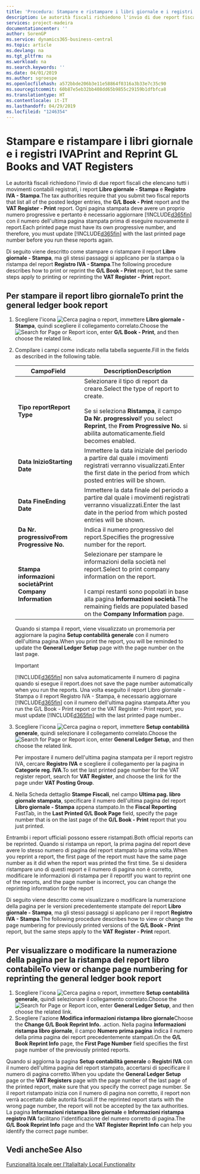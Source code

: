 ```yaml
---
title: 'Procedura: Stampare e ristampare i libri giornale e i registri IVA'
description: Le autorità fiscali richiedono l'invio di due report fiscali che elencano tutti i movimenti contabili registrati, i report Libro giornale - Stampa e Registro IVA - Stampa.
services: project-madeira
documentationcenter: ''
author: SorenGP
ms.service: dynamics365-business-central
ms.topic: article
ms.devlang: na
ms.tgt_pltfrm: na
ms.workload: na
ms.search.keywords: ''
ms.date: 04/01/2019
ms.author: sgroespe
ms.openlocfilehash: a572bbde206b3e11e58864f0316a3b33e7c35c90
ms.sourcegitcommit: 60b87e5eb32bb408dd65b9855c29159b1dfbfca8
ms.translationtype: HT
ms.contentlocale: it-IT
ms.lasthandoff: 04/29/2019
ms.locfileid: "1246354"
---
```

# <a name="print-and-reprint-gl-books-and-vat-registers"></a><span data-ttu-id="53985-103">Stampare e ristampare i libri giornale e i registri IVA</span><span class="sxs-lookup"><span data-stu-id="53985-103">Print and Reprint GL Books and VAT Registers</span></span>
<span data-ttu-id="53985-104">Le autorità fiscali richiedono l'invio di due report fiscali che elencano tutti i movimenti contabili registrati, i report **Libro giornale - Stampa** e **Registro IVA - Stampa**.</span><span class="sxs-lookup"><span data-stu-id="53985-104">The tax authorities require that you submit two fiscal reports that list all of the posted ledger entries, the **G/L Book - Print** report and the **VAT Register - Print** report.</span></span> <span data-ttu-id="53985-105">Ogni pagina stampata deve avere un proprio numero progressive e pertanto è necessario aggiornare [!INCLUDE[d365fin](../../includes/d365fin_md.md)] con il numero dell'ultima pagina stampata prima di eseguire nuovamente il report.</span><span class="sxs-lookup"><span data-stu-id="53985-105">Each printed page must have its own progressive number, and therefore, you must update [!INCLUDE[d365fin](../../includes/d365fin_md.md)] with the last printed page number before you run these reports again.</span></span>  

<span data-ttu-id="53985-106">Di seguito viene descritto come stampare o ristampare il report **Libro giornale - Stampa**, ma gli stessi passaggi si applicano per la stampa o la ristampa del report **Registro IVA - Stampa**.</span><span class="sxs-lookup"><span data-stu-id="53985-106">The following procedure describes how to print or reprint the **G/L Book - Print** report, but the same steps apply to printing or reprinting the **VAT Register - Print** report.</span></span>  

## <a name="to-print-the-general-ledger-book-report"></a><span data-ttu-id="53985-107">Per stampare il report libro giornale</span><span class="sxs-lookup"><span data-stu-id="53985-107">To print the general ledger book report</span></span>  

1.  <span data-ttu-id="53985-108">Scegliere l'icona ![Cerca pagina o report](../../media/ui-search/search_small.png "icona Cerca pagina o report"), immettere **Libro giornale - Stampa**, quindi scegliere il collegamento correlato.</span><span class="sxs-lookup"><span data-stu-id="53985-108">Choose the ![Search for Page or Report](../../media/ui-search/search_small.png "Search for Page or Report icon") icon, enter **G/L Book - Print**, and then choose the related link.</span></span>  
2.  <span data-ttu-id="53985-109">Compilare i campi come indicato nella tabella seguente.</span><span class="sxs-lookup"><span data-stu-id="53985-109">Fill in the fields as described in the following table.</span></span>  

    |<span data-ttu-id="53985-110">Campo</span><span class="sxs-lookup"><span data-stu-id="53985-110">Field</span></span>|<span data-ttu-id="53985-111">Description</span><span class="sxs-lookup"><span data-stu-id="53985-111">Description</span></span>|  
    |---------------------------------|---------------------------------------|  
    |<span data-ttu-id="53985-112">**Tipo report**</span><span class="sxs-lookup"><span data-stu-id="53985-112">**Report Type**</span></span>|<span data-ttu-id="53985-113">Selezionare il tipo di report da creare.</span><span class="sxs-lookup"><span data-stu-id="53985-113">Select the type of report to create.</span></span><br /><br /> <span data-ttu-id="53985-114">Se si seleziona **Ristampa**, il campo **Da Nr. progressivo**</span><span class="sxs-lookup"><span data-stu-id="53985-114">If you select **Reprint**, the **From Progressive No.**</span></span> <span data-ttu-id="53985-115">si abilita automaticamente.</span><span class="sxs-lookup"><span data-stu-id="53985-115">field becomes enabled.</span></span>|  
    |<span data-ttu-id="53985-116">**Data Inizio**</span><span class="sxs-lookup"><span data-stu-id="53985-116">**Starting Date**</span></span>|<span data-ttu-id="53985-117">Immettere la data iniziale del periodo a partire dal quale i movimenti registrati verranno visualizzati.</span><span class="sxs-lookup"><span data-stu-id="53985-117">Enter the first date in the period from which posted entries will be shown.</span></span>|  
    |<span data-ttu-id="53985-118">**Data Fine**</span><span class="sxs-lookup"><span data-stu-id="53985-118">**Ending Date**</span></span>|<span data-ttu-id="53985-119">Immettere la data finale del periodo a partire dal quale i movimenti registrati verranno visualizzati.</span><span class="sxs-lookup"><span data-stu-id="53985-119">Enter the last date in the period from which posted entries will be shown.</span></span>|  
    |<span data-ttu-id="53985-120">**Da Nr. progressivo**</span><span class="sxs-lookup"><span data-stu-id="53985-120">**From Progressive No.**</span></span>|<span data-ttu-id="53985-121">Indica il numero progressivo del report.</span><span class="sxs-lookup"><span data-stu-id="53985-121">Specifies the progressive number for the report.</span></span>|  
    |<span data-ttu-id="53985-122">**Stampa informazioni società**</span><span class="sxs-lookup"><span data-stu-id="53985-122">**Print Company Information**</span></span>|<span data-ttu-id="53985-123">Selezionare per stampare le informazioni della società nel report.</span><span class="sxs-lookup"><span data-stu-id="53985-123">Select to print company information on the report.</span></span><br /><br /> <span data-ttu-id="53985-124">I campi restanti sono popolati in base alla pagina **Informazioni società**.</span><span class="sxs-lookup"><span data-stu-id="53985-124">The remaining fields are populated based on the **Company Information** page.</span></span>|  

    <span data-ttu-id="53985-125">Quando si stampa il report, viene visualizzato un promemoria per aggiornare la pagina **Setup contabilità generale** con il numero dell'ultima pagina.</span><span class="sxs-lookup"><span data-stu-id="53985-125">When you print the report, you will be reminded to update the **General Ledger Setup** page with the page number on the last page.</span></span>  

    > [!IMPORTANT]  
    >  [!INCLUDE[d365fin](../../includes/d365fin_md.md)] <span data-ttu-id="53985-126">non salva automaticamente il numero di pagina quando si esegue il report.</span><span class="sxs-lookup"><span data-stu-id="53985-126">does not save the page number automatically when you run the reports.</span></span> <span data-ttu-id="53985-127">Una volta eseguito il report Libro giornale - Stampa o il report Registro IVA - Stampa, è necessario aggiornare [!INCLUDE[d365fin](../../includes/d365fin_md.md)] con il numero dell'ultima pagina stampata.</span><span class="sxs-lookup"><span data-stu-id="53985-127">After you run the G/L Book - Print report or the VAT Register - Print report, you must update [!INCLUDE[d365fin](../../includes/d365fin_md.md)] with the last printed page number..</span></span>  

3.  <span data-ttu-id="53985-128">Scegliere l'icona ![Cerca pagina o report](../../media/ui-search/search_small.png "Cerca pagina o report"), immettere **Setup contabilità generale**, quindi selezionare il collegamento correlato.</span><span class="sxs-lookup"><span data-stu-id="53985-128">Choose the ![Search for Page or Report](../../media/ui-search/search_small.png "Search for Page or Report icon") icon, enter **General Ledger Setup**, and then choose the related link.</span></span>  

    <span data-ttu-id="53985-129">Per impostare il numero dell'ultima pagina stampata per il report registro IVA, cercare **Registro IVA** e scegliere il collegamento per la pagina in **Categorie reg. IVA**.</span><span class="sxs-lookup"><span data-stu-id="53985-129">To set the last printed page number for the VAT register report, search for **VAT Register**, and choose the link for the page under **VAT Posting Group**.</span></span>  

4.  <span data-ttu-id="53985-130">Nella Scheda dettaglio **Stampe Fiscali**, nel campo **Ultima pag. libro giornale stampata**, specificare il numero dell'ultima pagina del report **Libro giornale - Stampa** appena stampato.</span><span class="sxs-lookup"><span data-stu-id="53985-130">In the **Fiscal Reporting** FastTab, in the **Last Printed G/L Book Page** field, specify the page number that is on the last page of the **G/L Book - Print** report that you just printed.</span></span>  

<span data-ttu-id="53985-131">Entrambi i report ufficiali possono essere ristampati.</span><span class="sxs-lookup"><span data-stu-id="53985-131">Both official reports can be reprinted.</span></span> <span data-ttu-id="53985-132">Quando si ristampa un report, la prima pagina del report deve avere lo stesso numero di pagina del report stampato la prima volta.</span><span class="sxs-lookup"><span data-stu-id="53985-132">When you reprint a report, the first page of the report must have the same page number as it did when the report was printed the first time.</span></span> <span data-ttu-id="53985-133">Se si desidera ristampare uno di questi report e il numero di pagina non è corretto, modificare le informazioni di ristampa per il report</span><span class="sxs-lookup"><span data-stu-id="53985-133">If you want to reprint one of the reports, and the page number is incorrect, you can change the reprinting information for the report</span></span>  

<span data-ttu-id="53985-134">Di seguito viene descritto come visualizzare o modificare la numerazione della pagina per le versioni precedentemente stampate del report **Libro giornale - Stampa**, ma gli stessi passaggi si applicano per il report **Registro IVA - Stampa**.</span><span class="sxs-lookup"><span data-stu-id="53985-134">The following procedure describes how to view or change the page numbering for previously printed versions of the **G/L Book - Print** report, but the same steps apply to the **VAT Register - Print** report.</span></span>  

## <a name="to-view-or-change-page-numbering-for-reprinting-the-general-ledger-book-report"></a><span data-ttu-id="53985-135">Per visualizzare o modificare la numerazione della pagina per la ristampa del report libro contabile</span><span class="sxs-lookup"><span data-stu-id="53985-135">To view or change page numbering for reprinting the general ledger book report</span></span>  

1.  <span data-ttu-id="53985-136">Scegliere l'icona ![Cerca pagina o report](../../media/ui-search/search_small.png "Cerca pagina o report"), immettere **Setup contabilità generale**, quindi selezionare il collegamento correlato.</span><span class="sxs-lookup"><span data-stu-id="53985-136">Choose the ![Search for Page or Report](../../media/ui-search/search_small.png "Search for Page or Report icon") icon, enter **General Ledger Setup**, and then choose the related link.</span></span>  
2.  <span data-ttu-id="53985-137">Scegliere l'azione **Modifica informazioni ristampa libro giornale**</span><span class="sxs-lookup"><span data-stu-id="53985-137">Choose the **Change G/L Book Reprint Info.**</span></span> <span data-ttu-id="53985-138">.</span><span class="sxs-lookup"><span data-stu-id="53985-138">action.</span></span> <span data-ttu-id="53985-139">Nella pagina **Informazioni ristampa libro giornale**, il campo **Numero prima pagina** indica il numero della prima pagina dei report precedentemente stampati.</span><span class="sxs-lookup"><span data-stu-id="53985-139">On the **G/L Book Reprint Info** page, the **First Page Number** field specifies the first page number of the previously printed reports.</span></span>  

<span data-ttu-id="53985-140">Quando si aggiorna la pagina **Setup contabilità generale** o **Registri IVA** con il numero dell'ultima pagina del report stampato, accertarsi di specificare il numero di pagina corretto.</span><span class="sxs-lookup"><span data-stu-id="53985-140">When you update the **General Ledger Setup** page or the **VAT Registers** page with the page number of the last page of the printed report, make sure that you specify the correct page number.</span></span> <span data-ttu-id="53985-141">Se il report ristampato inizia con il numero di pagina non corretto, il report non verrà accettato dalle autorità fiscali.</span><span class="sxs-lookup"><span data-stu-id="53985-141">If the reprinted report starts with the wrong page number, the report will not be accepted by the tax authorities.</span></span> <span data-ttu-id="53985-142">La pagina **Informazioni ristampa libro giornale** e **Informazioni ristampa registro IVA** facilitano l'identificazione del numero corretto di pagina.</span><span class="sxs-lookup"><span data-stu-id="53985-142">The **G/L Book Reprint Info** page and the **VAT Register Reprint Info** can help you identify the correct page number.</span></span>  

## <a name="see-also"></a><span data-ttu-id="53985-143">Vedi anche</span><span class="sxs-lookup"><span data-stu-id="53985-143">See Also</span></span>  
[<span data-ttu-id="53985-144">Funzionalità locale per l'Italia</span><span class="sxs-lookup"><span data-stu-id="53985-144">Italy Local Functionality</span></span>](italy-local-functionality.md)

